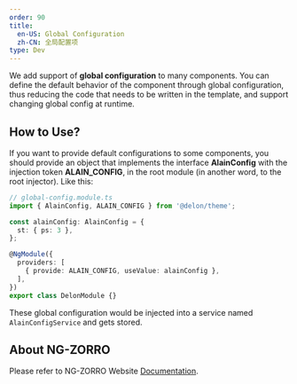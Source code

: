 ```yaml
---
order: 90
title:
  en-US: Global Configuration
  zh-CN: 全局配置项
type: Dev
---
```


We add support of **global configuration** to many components. You can define the default behavior of the component through global configuration, thus reducing the code that needs to be written in the template, and support changing global config at runtime.

## How to Use?

If you want to provide default configurations to some components, you should provide an object that implements the interface **AlainConfig** with the injection token **ALAIN_CONFIG**, in the root module (in another word, to the root injector). Like this:

```typescript
// global-config.module.ts
import { AlainConfig, ALAIN_CONFIG } from '@delon/theme';

const alainConfig: AlainConfig = {
  st: { ps: 3 },
};

@NgModule({
  providers: [
    { provide: ALAIN_CONFIG, useValue: alainConfig },
  ],
})
export class DelonModule {}
```

These global configuration would be injected into a service named `AlainConfigService` and gets stored.

## About NG-ZORRO

Please refer to NG-ZORRO Website [Documentation](https://ng.ant.design/docs/global-config/en).